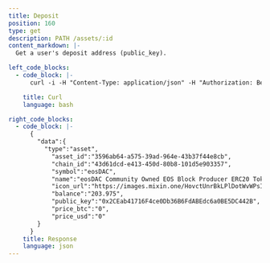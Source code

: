 ```yaml
---
title: Deposit
position: 160
type: get
description: PATH /assets/:id
content_markdown: |-
  Get a user's deposit address (public_key).

left_code_blocks:
  - code_block: |-
      curl -i -H "Content-Type: application/json" -H "Authorization: Bearer eyJhbGciOiJSUzUxMiIsInR5cCI6IkpXVCJ9.eyJhaWQiOiIzNDcwNzFjYS0zOThkLTQ4M2QtODc3MS1iNWVlNzZmNDRhZDMiLCJleHAiOjE1NTU3MzcxMDksImlhdCI6MTUyNDIwMTEwOSwiaXNzIjoiMWQxNWMzZDAtY2IxNy00NzJkLWJjNjItYjEwYjE1NTUzNzMyIn0.RdTBh-egdWGv0saL5yhuuA5YI1ch87bTJ0jKOwmKu0HT3VgbjeEsC8n9I7sXl8rn8IKYRQAFDvS90RUSN0aVV0J2t0L3HLEXN5gLW7eAOM4PsJP4HgkAUreHbRVg1uDSKGtrFfnZ7CoIg5HId-7quL480Q8de_M6pW5ASMNQVGg" "https://api.mixin.one/assets/3596ab64-a575-39ad-964e-43b37f44e8cb"

    title: Curl
    language: bash

right_code_blocks:
  - code_block: |-
      {  
        "data":{  
          "type":"asset",
            "asset_id":"3596ab64-a575-39ad-964e-43b37f44e8cb",
            "chain_id":"43d61dcd-e413-450d-80b8-101d5e903357",
            "symbol":"eosDAC",
            "name":"eosDAC Community Owned EOS Block Producer ERC20 Tokens",
            "icon_url":"https://images.mixin.one/HovctUnrBkLPlDotWvWPsIuFb8qKrLddwF5-f2Fi9q9uO829YB2qGITgOd2YmTMKnGg_z9XrVYzEwFE_rD_REz9C=s128",
            "balance":"203.975",
            "public_key":"0x2CEab41716F4ce0Db36B6FdABEdc6a0BE5DC442B",
            "price_btc":"0",
            "price_usd":"0"
        }
      }
    title: Response
    language: json
---
```

